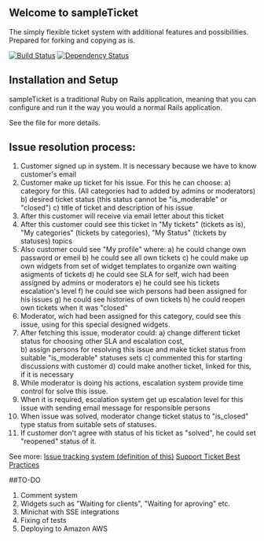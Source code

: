 ## Welcome to sampleTicket

The simply flexible ticket system with additional features and possibilities. 
Prepared for forking and copying as is.

[![Build Status](https://travis-ci.org/Aqueelone/sampleTicket.svg?branch=develop)](https://travis-ci.org/Aqueelone/sampleTicket)
[![Dependency Status](https://gemnasium.com/Aqueelone/sampleTicket.svg)](https://gemnasium.com/Aqueelone/sampleTicket)

## Installation and Setup

sampleTicket is a traditional Ruby on Rails application, meaning that you can
configure and run it the way you would a normal Rails application.

See the  file for more details.

## Issue resolution process:
1. Customer signed up in system.
It is necessary because we have to know customer's email
2. Customer make up ticket for his issue. For this he can choose: 
    a) category for this. (All categories had to added by admins or moderators) 
    b) desired ticket status (this status cannot be "is_moderable" or "closed") 
    c) title of ticket and description of his issue
3. After this customer will receive via email letter about this ticket
4. After this customer could see this ticket in "My tickets" (tickets as is), "My categories" (tickets by categories), "My Status" (tickets by statuses) topics
5. Also customer could see "My profile" where:
    a) he could change own password or emeil
    b) he could see all own tickets
    c) he could make up own widgets from set of widget templates to organize own waiting asigments of tickets
    d) he could see SLA for self, wich had been assigned by admins or moderators
    e) he could see his tickets escalation's level
    f) he could see wich persons had been assigned for his issues
    g) he could see histories of own tickets 
    h) he could reopen own tickets when it was "closed"
6. Moderator, wich had been assigned for this category, could see this issue, using for this special  designed widgets.
7. After fetching this issue, moderator could: 
    a) change different ticket status for choosing other SLA and escalation cost,  
    b) assign persons for resolving this issue and make ticket status from suitable "is_moderable" statuses sets 
    c) commented this for starting discussions with customer 
    d) could make another ticket, linked for this, if it is necessary
8. While moderator is doing his actions, escalation system provide time control for solve this issue.
9. When it is required, escalation system get up escalation level for this issue with sending email message for responsible persons
10. When issue was solved, moderator change ticket status to  "is_closed" type status from suitable sets of statuses.
11. If customer don't agree with status of his ticket as "solved", he could set "reopened" status of it. 

See more:
[Issue tracking system (definition of this)](http://en.wikipedia.org/wiki/Issue_tracking_system)
[Support Ticket Best Practices](https://www.h2desk.com/blog/customers-easy-support/)

##TO-DO

1. Comment system
2. Widgets such as "Waiting for clients", "Waiting for aproving" etc.
3. Minichat with SSE integrations
4. Fixing of tests
5. Deploying to Amazon AWS